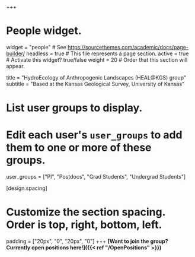 +++
# People widget.
widget = "people"  # See https://sourcethemes.com/academic/docs/page-builder/
headless = true  # This file represents a page section.
active = true  # Activate this widget? true/false
weight = 20  # Order that this section will appear.

title = "HydroEcology of Anthropogenic Landscapes (HEAL@KGS) group"
subtitle = "Based at the Kansas Geological Survey, University of Kansas"

# List user groups to display.
#   Edit each user's `user_groups` to add them to one or more of these groups.
user_groups = ["PI", "Postdocs",
               "Grad Students",
               "Undergrad Students"]

[design.spacing]
  # Customize the section spacing. Order is top, right, bottom, left.
  padding = ["20px", "0", "20px", "0"]
+++
**[Want to join the group? Currently open positions here!]({{< ref "/OpenPositions" >}})**